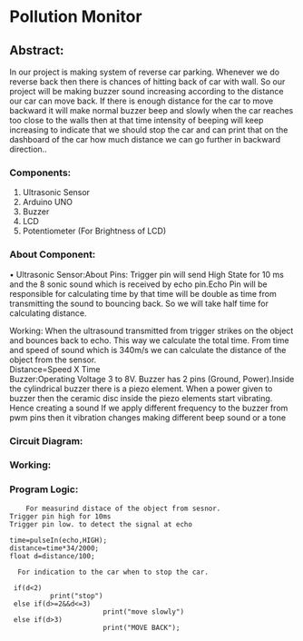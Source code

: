 # Pollution Monitor
  ## Abstract:
In our project is making system of reverse car parking. Whenever we do reverse back then there is chances of hitting back of car with wall. So our project will be making buzzer sound increasing according to the distance our car can move back. If there is enough distance for the car to move backward it will make normal buzzer beep and slowly when the car reaches too close to the walls then at that time intensity of beeping will keep increasing to indicate that we should stop the car and can print that on the dashboard of the car how much distance we can go further in backward direction..
### Components:
1.	Ultrasonic Sensor
2.	Arduino UNO
3.	Buzzer
4.	LCD
5.	Potentiometer (For Brightness of  LCD) 

### About Component:
   • Ultrasonic Sensor:About Pins:
Trigger pin will send High State for 10 ms and the 8 sonic sound which is received by echo pin.Echo Pin will be responsible for calculating time by that time will be double as time from transmitting the sound to bouncing back. So we will take half time for calculating 
distance.

Working:
When the ultrasound transmitted from trigger strikes on 
the object and bounces back to echo. This way we calculate 
the total time.
From time and speed of sound which is 340m/s we can 
calculate the distance of the object from the sensor.   
                           Distance=Speed X Time   
Buzzer:Operating Voltage 3 to 8V.
Buzzer has 2 pins (Ground, Power).Inside the cylindrical buzzer there is a piezo element. When a power given to buzzer then the ceramic disc inside the piezo elements start vibrating. Hence creating a sound
If we apply different frequency to the buzzer from pwm pins then it vibration changes making different beep sound or a tone

  
### Circuit Diagram:




### Working: 

### Program Logic:
        For measurind distace of the object from sesnor.
	Trigger pin high for 10ms
	Trigger pin low. to detect the signal at echo
 	
 	time=pulseIn(echo,HIGH);
 	distance=time*34/2000;
 	float d=distance/100;

      For indication to the car when to stop the car.

  	 if(d<2)
    	      print("stop")
	 else if(d>=2&&d<=3)
                           print("move slowly")
	 else if(d>3)
                           print("MOVE BACK");